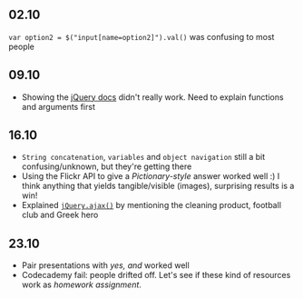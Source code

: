 ## 02.10

`var option2 = $("input[name=option2]").val()` was confusing to most people

## 09.10

* Showing the [jQuery docs](http://api.jquery.com/on/) didn't really work. Need to explain functions and arguments first

## 16.10

* `String concatenation`, `variables` and `object navigation` still a bit confusing/unknown, but they're getting there
* Using the Flickr API to give a *Pictionary-style* answer worked well :) I think anything that yields tangible/visible (images), surprising results is a win!
* Explained [`jQuery.ajax()`](http://api.jquery.com/jquery.ajax/) by mentioning the cleaning product, football club and Greek hero

## 23.10

* Pair presentations with *yes, and* worked well
* Codecademy fail: people drifted off. Let's see if these kind of resources work as *homework assignment*.